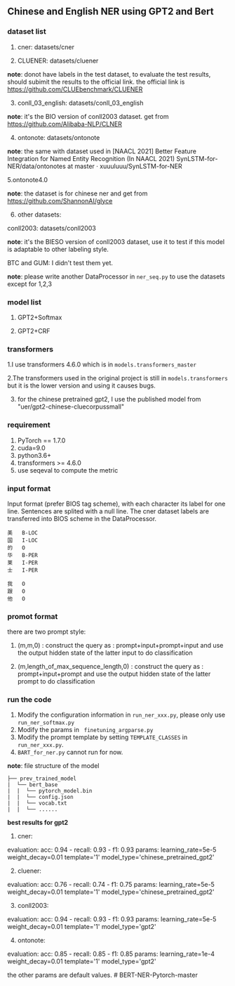 ## Chinese and English NER using GPT2 and Bert


### dataset list

1. cner: datasets/cner


2. CLUENER: datasets/cluener

**note**: donot have labels in the test dataset, to evaluate the test results, should subimit the results to the official link. the official link is  https://github.com/CLUEbenchmark/CLUENER

3. conll_03_english: datasets/conll_03_english

**note**: it's the BIO version of conll2003 dataset. get from https://github.com/Alibaba-NLP/CLNER 

4. ontonote: datasets/ontonote
   
**note**: the same with dataset used in [NAACL 2021] Better Feature Integration for Named Entity Recognition (In NAACL 2021) SynLSTM-for-NER/data/ontonotes at master · xuuuluuu/SynLSTM-for-NER 

5.ontonote4.0 

**note**: the dataset is for chinese ner and get from https://github.com/ShannonAI/glyce 


6. other datasets:

conll2003: datasets/conll2003

**note**: it's the BIESO version of conll2003 dataset, use it to test if this model is adaptable to other labeling style. 

BTC and GUM: I didn't test them yet.

**note**: please write another DataProcessor in `ner_seq.py`  to use the datasets except for 1,2,3
### model list

1. GPT2+Softmax

2. GPT2+CRF

### transformers

1.I use transformers 4.6.0  which is in `models.transformers_master `

2.The transformers used in the original project is still in `models.transformers` but it is the lower version and using it causes bugs.

3. for the chinese pretrained gpt2, I use the published model from "uer/gpt2-chinese-cluecorpussmall" 

### requirement

1. PyTorch == 1.7.0
2. cuda=9.0
3. python3.6+
4. transformers >= 4.6.0
5. use seqeval to compute the metric 

### input format

Input format (prefer BIOS tag scheme), with each character its label for one line. Sentences are splited with a null line.
The cner dataset labels are transferred into BIOS scheme in the DataProcessor.
```text
美	B-LOC
国	I-LOC
的	O
华	B-PER
莱	I-PER
士	I-PER

我	O
跟	O
他	O
```
### promot format
there are two prompt style:
1. (m,m,0) : construct the query as : prompt+input+prompt+input and use the output hidden state of the latter input to do classification 

2. (m,length_of_max_sequence_length,0) : construct the query as : prompt+input+prompt and use the output hidden state of the latter prompt to do classification
### run the code

1. Modify the configuration information in `run_ner_xxx.py`,  please only use `run_ner_softmax.py`
2. Modify the params in ` finetuning_argparse.py`
4. Modify the prompt template by setting `TEMPLATE_CLASSES` in `run_ner_xxx.py`.
5. `BART_for_ner.py` cannot run for now.

**note**: file structure of the model

```text
├── prev_trained_model
|  └── bert_base
|  |  └── pytorch_model.bin
|  |  └── config.json
|  |  └── vocab.txt
|  |  └── ......
```

**best results for gpt2**
1. cner:

evaluation:  acc: 0.94 - recall: 0.93 - f1: 0.93 
params: learning_rate=5e-5 weight_decay=0.01 template='1' model_type='chinese_pretrained_gpt2'

2. cluener:
   
evaluation: acc: 0.76 - recall: 0.74 - f1: 0.75
params: learning_rate=5e-5 weight_decay=0.01 template='1' model_type='chinese_pretrained_gpt2'


3. conll2003: 
   
evaluation:  acc: 0.94 - recall: 0.93 - f1: 0.93
params: learning_rate=5e-5 weight_decay=0.01 template='1' model_type='gpt2'

4. ontonote: 

evaluation:  acc: 0.85 - recall: 0.85 - f1: 0.85
params: learning_rate=1e-4 weight_decay=0.01 template='1' model_type='gpt2'

the other params are default values. # BERT-NER-Pytorch-master
